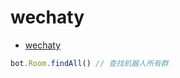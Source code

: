 # wechaty

- [wechaty](https://wechaty.gitbook.io/wechaty/api/room#room.findall-query-promise-less-than-room-greater-than)

```js
bot.Room.findAll() // 查找机器人所有群
```